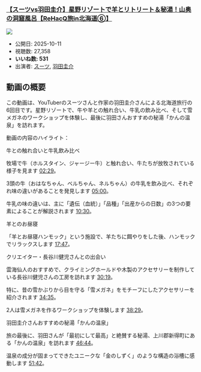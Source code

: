 ### [【スーツvs羽田圭介】星野リゾートで羊とリトリート＆秘湯！山奥の洞窟風呂【ReHacQ旅in北海道⑥】](https://www.youtube.com/watch?v=U5QlbzwpFE4)
[![](https://img.youtube.com/vi/U5QlbzwpFE4/sddefault.jpg)](https://www.youtube.com/watch?v=U5QlbzwpFE4)
-   公開日: 2025-10-11
-   視聴数: 27,358
-   **いいね数: 531**
-   出演者: [スーツ](/rehacq_fan/people/スーツ "wikilink"), [羽田圭介](/rehacq_fan/people/羽田圭介 "wikilink")


## 動画の概要

この動画は、YouTuberのスーツさんと作家の羽田圭介さんによる北海道旅行の6回目です。星野リゾートで、牛や羊との触れ合い、牛乳の飲み比べ、そして雪メガネのワークショップを体験し、最後に羽田さんおすすめの秘湯「かんの温泉」を訪れます。

動画の内容のハイライト：

牛との触れ合いと牛乳飲み比べ

牧場で牛（ホルスタイン、ジャージー牛）と触れ合い、牛たちが放牧されている様子を見ます [02:29](https://www.youtube.com/watch?v=U5QlbzwpFE4&t=149s)。

3頭の牛（おはなちゃん、ベルちゃん、ネルちゃん）の牛乳を飲み比べ、それぞれ味の違いがあることを発見します [05:00](https://www.youtube.com/watch?v=U5QlbzwpFE4&t=300s)。

牛乳の味の違いは、主に「遺伝（血統）」「品種」「出産からの日数」の3つの要素によることが解説されます [10:30](https://www.youtube.com/watch?v=U5QlbzwpFE4&t=630s)。

羊とのお昼寝

「羊とお昼寝ハンモック」という施設で、羊たちに餌やりをした後、ハンモックでリラックスします [17:47](https://www.youtube.com/watch?v=U5QlbzwpFE4&t=1067s)。

クリエイター・長谷川健児さんとの出会い

雲海仙人のおすすめで、クライミングホールドや木製のアクセサリーを制作している長谷川健児さんの工房を訪れます [30:19](https://www.youtube.com/watch?v=U5QlbzwpFE4&t=1819s)。

特に、昔の雪かぶりから目を守る「雪メガネ」をモチーフにしたアクセサリーを紹介されます [34:35](https://www.youtube.com/watch?v=U5QlbzwpFE4&t=2075s)。

2人は雪メガネを作るワークショップを体験します [38:29](https://www.youtube.com/watch?v=U5QlbzwpFE4&t=2309s)。

羽田圭介さんおすすめの秘湯「かんの温泉」

旅の最後に、羽田さんが「最初にして最高」と絶賛する秘湯、上川郡新得町にある「かんの温泉」を訪れます [46:44](https://www.youtube.com/watch?v=U5QlbzwpFE4&t=2804s)。

温泉の成分が固まってできたユニークな「金のしずく」のような構造の浴槽に感動します [51:42](https://www.youtube.com/watch?v=U5QlbzwpFE4&t=3102s)。
